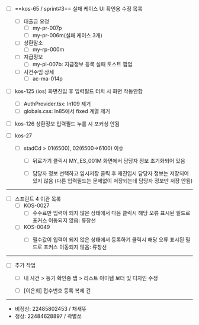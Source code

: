 - [ ] ==kos-65 / sprint#3== 실패 케이스 UI 확인용 수정 목록
	- [ ] 대출금 요청
		- [ ] my-pr-007p
		- [ ] my-pr-006m(실패 케이스 3개)
	- [ ] 상환말소
		- [ ] my-rp-000m
	- [ ] 지급정보
		- [ ] my-pl-007b: 지급정보 등록 실패 토스트 팝업
	- [ ] 사건수임 상세
		- [ ] ac-ma-014p
- [ ] kos-125 (ios) 화면진입 후 입력필드 터치 시 화면 작동안함
	- [ ] AuthProvider.tsx: ln109 제거
	- [ ] globals.css: ln85에서 fixed 계열 제거
- [ ] kos-126 상환정보 입력필드 누를 시 포커싱 안됨

- [ ] kos-27
	- [ ] stadCd > 01(6500), 02(6500->6100) 이슈
		- [ ] 뒤로가기 클릭시 MY_ES_001M 화면에서 담당자 정보 초기화되어 있음
		- [ ] 담당자 정보 선택하고 임시저장 클릭 후 재진입시 담당자 정보는 저장되어 있지 않음 (다른 입력필드는 문제없이 저장되는데 담당자 정보만 저장 안됨)


***


- [ ] 스프린트 4 이관 목록
	- [ ] KOS-0027
		- [ ] 수수료만 입력이 되지 않은 상태에서 다음 클릭시 해당 오류 표시된 필드로 포커스 이동되지 않음: 류창선
	- [ ] KOS-0049
		- [ ] 필수값이 입력이 되지 않은 상태에서 등록하기 클릭시 해당 오류 표시된 필드로 포커스 이동되지 않음: 류창선


***

- [ ] 추가 작업
	- [ ] 내 사건 > 등기 확인중 탭 > 리스트 아이템 보더 및 디자인 수정
	- [ ] [이은희] 접수번호 등록 복제 건



***

- 비정상: 22485802453 / 채새뜌
- 정상: 22484628897 / 곽별쏘








